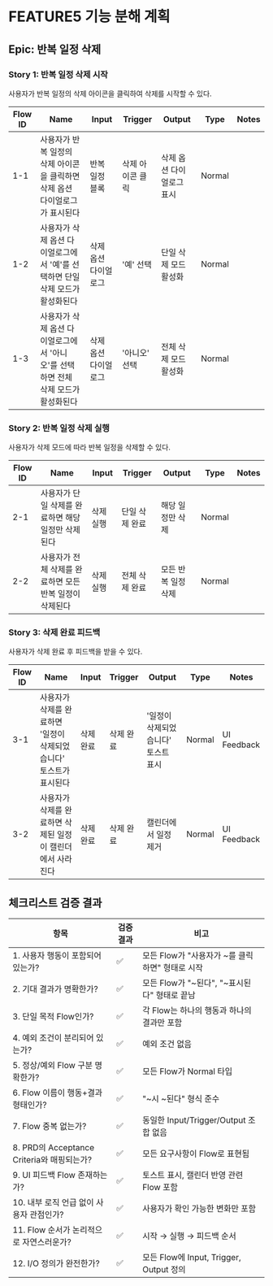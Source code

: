 # FEATURE5 기능 분해 계획

## Epic: 반복 일정 삭제

### Story 1: 반복 일정 삭제 시작

사용자가 반복 일정의 삭제 아이콘을 클릭하여 삭제를 시작할 수 있다.

| Flow ID | Name                                                                              | Input                | Trigger          | Output                    | Type   | Notes |
| ------- | --------------------------------------------------------------------------------- | -------------------- | ---------------- | ------------------------- | ------ | ----- |
| 1-1     | 사용자가 반복 일정의 삭제 아이콘을 클릭하면 삭제 옵션 다이얼로그가 표시된다       | 반복 일정 블록       | 삭제 아이콘 클릭 | 삭제 옵션 다이얼로그 표시 | Normal |       |
| 1-2     | 사용자가 삭제 옵션 다이얼로그에서 '예'를 선택하면 단일 삭제 모드가 활성화된다     | 삭제 옵션 다이얼로그 | '예' 선택        | 단일 삭제 모드 활성화     | Normal |       |
| 1-3     | 사용자가 삭제 옵션 다이얼로그에서 '아니오'를 선택하면 전체 삭제 모드가 활성화된다 | 삭제 옵션 다이얼로그 | '아니오' 선택    | 전체 삭제 모드 활성화     | Normal |       |

### Story 2: 반복 일정 삭제 실행

사용자가 삭제 모드에 따라 반복 일정을 삭제할 수 있다.

| Flow ID | Name                                                    | Input     | Trigger        | Output              | Type   | Notes |
| ------- | ------------------------------------------------------- | --------- | -------------- | ------------------- | ------ | ----- |
| 2-1     | 사용자가 단일 삭제를 완료하면 해당 일정만 삭제된다      | 삭제 실행 | 단일 삭제 완료 | 해당 일정만 삭제    | Normal |       |
| 2-2     | 사용자가 전체 삭제를 완료하면 모든 반복 일정이 삭제된다 | 삭제 실행 | 전체 삭제 완료 | 모든 반복 일정 삭제 | Normal |       |

### Story 3: 삭제 완료 피드백

사용자가 삭제 완료 후 피드백을 받을 수 있다.

| Flow ID | Name                                                               | Input     | Trigger   | Output                              | Type   | Notes       |
| ------- | ------------------------------------------------------------------ | --------- | --------- | ----------------------------------- | ------ | ----------- |
| 3-1     | 사용자가 삭제를 완료하면 '일정이 삭제되었습니다' 토스트가 표시된다 | 삭제 완료 | 삭제 완료 | '일정이 삭제되었습니다' 토스트 표시 | Normal | UI Feedback |
| 3-2     | 사용자가 삭제를 완료하면 삭제된 일정이 캘린더에서 사라진다         | 삭제 완료 | 삭제 완료 | 캘린더에서 일정 제거                | Normal | UI Feedback |

## 체크리스트 검증 결과

| 항목                                       | 검증 결과 | 비고                                            |
| ------------------------------------------ | --------- | ----------------------------------------------- |
| 1. 사용자 행동이 포함되어 있는가?          | ✅        | 모든 Flow가 "사용자가 ~를 클릭하면" 형태로 시작 |
| 2. 기대 결과가 명확한가?                   | ✅        | 모든 Flow가 "~된다", "~표시된다" 형태로 끝남    |
| 3. 단일 목적 Flow인가?                     | ✅        | 각 Flow는 하나의 행동과 하나의 결과만 포함      |
| 4. 예외 조건이 분리되어 있는가?            | ✅        | 예외 조건 없음                                  |
| 5. 정상/예외 Flow 구분 명확한가?           | ✅        | 모든 Flow가 Normal 타입                         |
| 6. Flow 이름이 행동+결과 형태인가?         | ✅        | "~시 ~된다" 형식 준수                           |
| 7. Flow 중복 없는가?                       | ✅        | 동일한 Input/Trigger/Output 조합 없음           |
| 8. PRD의 Acceptance Criteria와 매핑되는가? | ✅        | 모든 요구사항이 Flow로 표현됨                   |
| 9. UI 피드백 Flow 존재하는가?              | ✅        | 토스트 표시, 캘린더 반영 관련 Flow 포함         |
| 10. 내부 로직 언급 없이 사용자 관점인가?   | ✅        | 사용자가 확인 가능한 변화만 포함                |
| 11. Flow 순서가 논리적으로 자연스러운가?   | ✅        | 시작 → 실행 → 피드백 순서                       |
| 12. I/O 정의가 완전한가?                   | ✅        | 모든 Flow에 Input, Trigger, Output 정의         |
